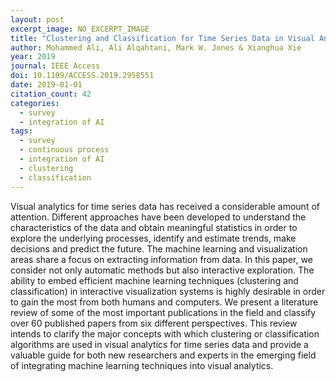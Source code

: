 ```yaml
---
layout: post
excerpt_image: NO_EXCERPT_IMAGE
title: "Clustering and Classification for Time Series Data in Visual Analytics: A Survey"
author: Mohammed Ali, Ali Alqahtani, Mark W. Jones & Xianghua Xie
year: 2019
journal: IEEE Access
doi: 10.1109/ACCESS.2019.2958551
date: 2019-01-01
citation_count: 42
categories:
  - survey
  - integration of AI
tags:
  - survey
  - continuous process
  - integration of AI
  - clustering
  - classification
---
```

Visual analytics for time series data has received a considerable amount of attention. Different approaches have been developed to understand the characteristics of the data and obtain meaningful statistics in order to explore the underlying processes, identify and estimate trends, make decisions and predict the future. The machine learning and visualization areas share a focus on extracting information from data. In this paper, we consider not only automatic methods but also interactive exploration. The ability to embed efficient machine learning techniques (clustering and classification) in interactive visualization systems is highly desirable in order to gain the most from both humans and computers. We present a literature review of some of the most important publications in the field and classify over 60 published papers from six different perspectives. This review intends to clarify the major concepts with which clustering or classification algorithms are used in visual analytics for time series data and provide a valuable guide for both new researchers and experts in the emerging field of integrating machine learning techniques into visual analytics.
